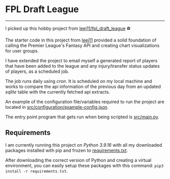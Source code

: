 # FPL Draft League
---
I picked up this hobby project from [leej11/fpl_draft_league](https://github.com/leej11/fpl_draft_league) ⚽️

The starter code in this project from [leej11](https://github.com/leej11) provided a solid foundation of calling the Premier League's Fantasy API and creating chart visualizations for user groups.

I have extended the project to email myself a generated report of players that have been added to the league and any injury/transfer status updates of players, as a scheduled job.

The job runs daily using *cron*. It is scheduled on my local machine and works to compare the api information of the previous day from an updated *sqlite* table with the currently fetched api extracts. 

An example of the configuration file/variables required to run the project are located in [src/configuration/example-config.json](src/configuration/example-config.json).

The entry point program that gets run when being scripted is [src/main.py](src/main.py).

## Requirements

I am currently running this project on *Python 3.9.16* with all my downloaded packages installed with pip and frozen to [requirements.txt](requirements.txt).

After downloading the correct version of Python and creating a virtual environment, you can easily setup these packages with this command: `pip3 install -r requirements.txt`.
